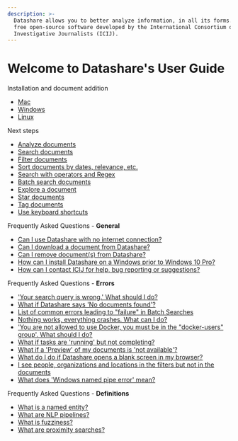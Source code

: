 ```yaml
---
description: >-
  Datashare allows you to better analyze information, in all its forms. It is a
  free open-source software developed by the International Consortium of
  Investigative Journalists (ICIJ).
---
```


# Welcome to Datashare's User Guide

Installation and document addition

* [Mac](https://icij.gitbook.io/datashare/mac/install-datashare-on-mac)
* [Windows](https://icij.gitbook.io/datashare/windows/install-datashare-on-windows)
* [Linux](https://icij.gitbook.io/datashare/linux/install-datashare-on-linux)

Next steps

* [Analyze documents](https://icij.gitbook.io/datashare/all/analyze-documents)
* [Search documents](https://icij.gitbook.io/datashare/all/search-documents)
* [Filter documents](https://icij.gitbook.io/datashare/all/filter-documents)
* [Sort documents by dates, relevance, etc.](https://icij.gitbook.io/datashare/all/sort-documents-by-dates-relevance-etc.)
* [Search with operators and Regex](https://icij.gitbook.io/datashare/all/search-with-operators)
* [Batch search documents](https://icij.gitbook.io/datashare/all/batch-search-documents)
* [Explore a document](https://icij.gitbook.io/datashare/all/explore-a-document)
* [Star documents](https://icij.gitbook.io/datashare/all/star-documents)
* [Tag documents](https://icij.gitbook.io/datashare/all/tag-documents)
* [Use keyboard shortcuts](https://icij.gitbook.io/datashare/all/use-keyboard-shortcuts)

Frequently Asked Questions - **General**

* [Can I use Datashare with no internet connection?](https://icij.gitbook.io/datashare/faq/can-i-use-datashare-with-no-internet-connection)
* [Can I download a document from Datashare?](https://icij.gitbook.io/datashare/faq/can-i-download-a-document)
* [Can I remove document\(s\) from Datashare?](https://icij.gitbook.io/datashare/faq/can-i-remove-a-document-from-datashare)
* [How can I install Datashare on a Windows prior to Windows 10 Pro?](https://icij.gitbook.io/datashare/faq/how-can-i-install-datashare-on-a-windows-prior-to-windows-10-pro)
* [How can I contact ICIJ for help, bug reporting or suggestions?](https://icij.gitbook.io/datashare/faq/how-can-i-contact-icij-for-help-bug-reporting-or-suggestions)

Frequently Asked Questions - **Errors**

* ['Your search query is wrong.' What should I do?](https://icij.gitbook.io/datashare/faq/your-search-query-is-wrong)
* [What if Datashare says 'No documents found'?](https://icij.gitbook.io/datashare/faq/it-says-no-documents-found)
* [List of common errors leading to "failure" in Batch Searches](faq/list-of-common-errors-leading-to-failure-in-batch-searches.md)
* [Nothing works, everything crashes. What can I do?](https://icij.gitbook.io/datashare/faq/nothing-works-everything-crashes.-what-can-i-do)
* ['You are not allowed to use Docker, you must be in the "docker-users" group'. What should I do?](https://icij.gitbook.io/datashare/faq/you-are-not-allowed-to-use-docker-you-must-be-in-the-docker-users-group-.-what-should-i-do)
* [What if tasks are 'running' but not completing?](https://icij.gitbook.io/datashare/faq/tasks-are-running-but-not-completing)
* [What if a 'Preview' of my documents is 'not available'?](https://icij.gitbook.io/datashare/faq/i-dont-see-any-preview-of-my-document.)
* [What do I do if Datashare opens a blank screen in my browser?](https://icij.gitbook.io/datashare/faq/datashare-opens-a-blank-screen-in-my-browser.)
* [I see people, organizations and locations in the filters but not in the documents](https://icij.gitbook.io/datashare/faq/i-see-people-organizations-and-locations-in-the-filters-but-not-in-the-documents)
* [What does 'Windows named pipe error' mean?](https://icij.gitbook.io/datashare/faq/i-read-windows-named-pipe-error-...)

Frequently Asked Questions - **Definitions**

* [What is a named entity?](https://icij.gitbook.io/datashare/faq/what-is-a-named-entity)
* [What are NLP pipelines?](https://icij.gitbook.io/datashare/faq/what-are-nlp-pipelines)
* [What is fuzziness?](https://icij.gitbook.io/datashare/faq/what-is-fuzziness)
* [What are proximity searches?](https://icij.gitbook.io/datashare/faq/what-is-proximity-search)



